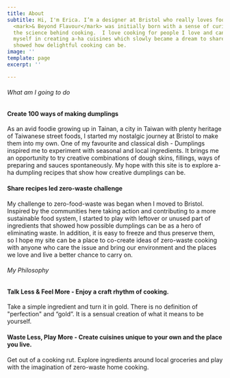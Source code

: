 ```yaml
---
title: About
subtitle: Hi, I'm Erica. I’m a designer at Bristol who really loves foods and cooking.
  <mark>& Beyond Flavour</mark> was initially born with a sense of curiosity about
  the science behind cooking.  I love cooking for people I love and can't stop immersing
  myself in creating a-ha cuisines which slowly became a dream to share recipes that
  showed how delightful cooking can be.
image: ''
template: page
excerpt: ''

---
```

###### What am I going to do

#### Create 100 ways of making dumplings

As an avid foodie growing up in Tainan, a city in Taiwan with plenty heritage of Taiwanese street foods, I started my nostalgic journey at Bristol to make them into my own. One of my favourite and classical dish - Dumplings inspired me to experiment with seasonal and local ingredients. It brings me an opportunity to try creative combinations of dough skins, fillings, ways of preparing and sauces spontaneously. My hope with this site is to explore a-ha dumpling recipes that show how creative dumplings can be.

#### Share recipes led zero-waste challenge

My challenge to zero-food-waste was began when I moved to Bristol. Inspired by the communities here taking action and contributing to a more sustainable food system, I started to play with leftover or unused part of ingredients that showed how possible dumplings can be as a hero of eliminating waste. In addition, it is easy to freeze and thus preserve them, so I hope my site can be a place to co-create ideas of zero-waste cooking with anyone who care the issue and bring our environment and the places we love and live a better chance to carry on.

###### My Philosophy

#### Talk Less & Feel More - Enjoy a craft rhythm of cooking.

Take a simple ingredient and turn it in gold. There is no definition of "perfection" and “gold”. It is a sensual creation of what it means to be yourself.

#### Waste Less, Play More - Create cuisines unique to your own and the place you live.

Get out of a cooking rut. Explore ingredients around local groceries and play with the imagination of zero-waste home cooking.